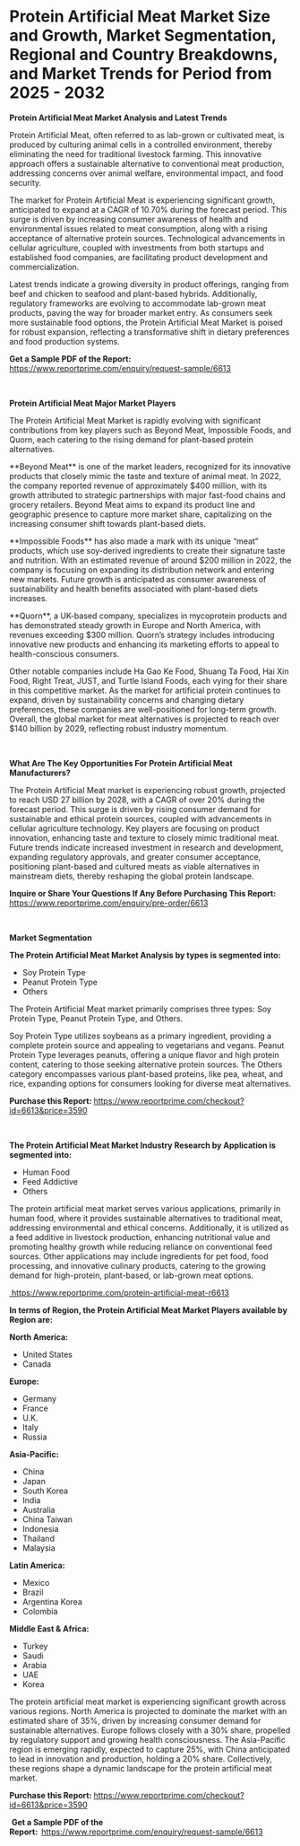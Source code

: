<p><h1>Protein Artificial Meat Market Size and Growth, Market Segmentation, Regional and Country Breakdowns, and Market Trends for Period from 2025 -  2032</h1></p><p><strong>Protein Artificial Meat Market Analysis and Latest Trends</strong></p>
<p><p>Protein Artificial Meat, often referred to as lab-grown or cultivated meat, is produced by culturing animal cells in a controlled environment, thereby eliminating the need for traditional livestock farming. This innovative approach offers a sustainable alternative to conventional meat production, addressing concerns over animal welfare, environmental impact, and food security.</p><p>The market for Protein Artificial Meat is experiencing significant growth, anticipated to expand at a CAGR of 10.70% during the forecast period. This surge is driven by increasing consumer awareness of health and environmental issues related to meat consumption, along with a rising acceptance of alternative protein sources. Technological advancements in cellular agriculture, coupled with investments from both startups and established food companies, are facilitating product development and commercialization.</p><p>Latest trends indicate a growing diversity in product offerings, ranging from beef and chicken to seafood and plant-based hybrids. Additionally, regulatory frameworks are evolving to accommodate lab-grown meat products, paving the way for broader market entry. As consumers seek more sustainable food options, the Protein Artificial Meat Market is poised for robust expansion, reflecting a transformative shift in dietary preferences and food production systems.</p></p>
<p><strong>Get a Sample PDF of the Report:&nbsp;</strong> <a href="https://www.reportprime.com/enquiry/request-sample/6613?utm_campaign=4581&utm_medium=2&utm_source=Github&utm_content=ia&utm_term=16052025&utm_id=protein-artificial-meat">https://www.reportprime.com/enquiry/request-sample/6613</a></p>
<p>&nbsp;</p>
<p><strong>Protein Artificial Meat Major Market Players</strong></p>
<p><p>The Protein Artificial Meat Market is rapidly evolving with significant contributions from key players such as Beyond Meat, Impossible Foods, and Quorn, each catering to the rising demand for plant-based protein alternatives. </p><p>**Beyond Meat** is one of the market leaders, recognized for its innovative products that closely mimic the taste and texture of animal meat. In 2022, the company reported revenue of approximately $400 million, with its growth attributed to strategic partnerships with major fast-food chains and grocery retailers. Beyond Meat aims to expand its product line and geographic presence to capture more market share, capitalizing on the increasing consumer shift towards plant-based diets.</p><p>**Impossible Foods** has also made a mark with its unique “meat” products, which use soy-derived ingredients to create their signature taste and nutrition. With an estimated revenue of around $200 million in 2022, the company is focusing on expanding its distribution network and entering new markets. Future growth is anticipated as consumer awareness of sustainability and health benefits associated with plant-based diets increases.</p><p>**Quorn**, a UK-based company, specializes in mycoprotein products and has demonstrated steady growth in Europe and North America, with revenues exceeding $300 million. Quorn’s strategy includes introducing innovative new products and enhancing its marketing efforts to appeal to health-conscious consumers. </p><p>Other notable companies include Ha Gao Ke Food, Shuang Ta Food, Hai Xin Food, Right Treat, JUST, and Turtle Island Foods, each vying for their share in this competitive market. As the market for artificial protein continues to expand, driven by sustainability concerns and changing dietary preferences, these companies are well-positioned for long-term growth. Overall, the global market for meat alternatives is projected to reach over $140 billion by 2029, reflecting robust industry momentum.</p></p>
<p>&nbsp;</p>
<p><strong>What Are The Key Opportunities For Protein Artificial Meat Manufacturers?</strong></p>
<p><p>The Protein Artificial Meat market is experiencing robust growth, projected to reach USD 27 billion by 2028, with a CAGR of over 20% during the forecast period. This surge is driven by rising consumer demand for sustainable and ethical protein sources, coupled with advancements in cellular agriculture technology. Key players are focusing on product innovation, enhancing taste and texture to closely mimic traditional meat. Future trends indicate increased investment in research and development, expanding regulatory approvals, and greater consumer acceptance, positioning plant-based and cultured meats as viable alternatives in mainstream diets, thereby reshaping the global protein landscape.</p></p>
<p><strong>Inquire or Share Your Questions If Any Before Purchasing This Report:</strong> <a href="https://www.reportprime.com/enquiry/pre-order/6613?utm_campaign=4581&utm_medium=2&utm_source=Github&utm_content=ia&utm_term=16052025&utm_id=protein-artificial-meat">https://www.reportprime.com/enquiry/pre-order/6613</a></p>
<p>&nbsp;</p>
<p><strong>Market Segmentation</strong></p>
<p><strong>The Protein Artificial Meat Market Analysis by types is segmented into:</strong></p>
<p><ul><li>Soy Protein Type</li><li>Peanut Protein Type</li><li>Others</li></ul></p>
<p><p>The Protein Artificial Meat market primarily comprises three types: Soy Protein Type, Peanut Protein Type, and Others. </p><p>Soy Protein Type utilizes soybeans as a primary ingredient, providing a complete protein source and appealing to vegetarians and vegans. Peanut Protein Type leverages peanuts, offering a unique flavor and high protein content, catering to those seeking alternative protein sources. The Others category encompasses various plant-based proteins, like pea, wheat, and rice, expanding options for consumers looking for diverse meat alternatives.</p></p>
<p><strong>Purchase this Report:&nbsp;</strong><a href="https://www.reportprime.com/checkout?id=6613&price=3590&utm_campaign=4581&utm_medium=2&utm_source=Github&utm_content=ia&utm_term=16052025&utm_id=protein-artificial-meat">https://www.reportprime.com/checkout?id=6613&price=3590</a></p>
<p>&nbsp;</p>
<p><strong>The Protein Artificial Meat Market Industry Research by Application is segmented into:</strong></p>
<p><ul><li>Human Food</li><li>Feed Addictive</li><li>Others</li></ul></p>
<p><p>The protein artificial meat market serves various applications, primarily in human food, where it provides sustainable alternatives to traditional meat, addressing environmental and ethical concerns. Additionally, it is utilized as a feed additive in livestock production, enhancing nutritional value and promoting healthy growth while reducing reliance on conventional feed sources. Other applications may include ingredients for pet food, food processing, and innovative culinary products, catering to the growing demand for high-protein, plant-based, or lab-grown meat options.</p></p>
<p><a href="https://www.reportprime.com/protein-artificial-meat-r6613?utm_campaign=4581&utm_medium=2&utm_source=Github&utm_content=ia&utm_term=16052025&utm_id=protein-artificial-meat">&nbsp;https://www.reportprime.com/protein-artificial-meat-r6613</a></p>
<p><strong>In terms of Region, the Protein Artificial Meat Market Players available by Region are:</strong></p>
<p>
    <p> <strong> North America: </strong>
        <ul>
            <li>United States</li>
            <li>Canada</li>
        </ul>
        </p> 
    <p> <strong> Europe: </strong>
        <ul>
            <li>Germany</li>
            <li>France</li>
            <li>U.K.</li>
            <li>Italy</li>
            <li>Russia</li>
        </ul>
        </p> 
    <p> <strong> Asia-Pacific: </strong>
        <ul>
            <li>China</li>
            <li>Japan</li>
            <li>South Korea</li>
            <li>India</li>
            <li>Australia</li>
            <li>China Taiwan</li>
            <li>Indonesia</li>
            <li>Thailand</li>
            <li>Malaysia</li>
        </ul>
        </p> 
    <p> <strong> Latin America: </strong>
        <ul>
            <li>Mexico</li>
            <li>Brazil</li>
            <li>Argentina Korea</li>
            <li>Colombia</li>
        </ul>
        </p> 
    <p> <strong> Middle East & Africa: </strong>
        <ul>
            <li>Turkey</li>
            <li>Saudi</li>
            <li>Arabia</li>
            <li>UAE</li>
            <li>Korea</li>
        </ul>
    </p>
    </p>
<p><p>The protein artificial meat market is experiencing significant growth across various regions. North America is projected to dominate the market with an estimated share of 35%, driven by increasing consumer demand for sustainable alternatives. Europe follows closely with a 30% share, propelled by regulatory support and growing health consciousness. The Asia-Pacific region is emerging rapidly, expected to capture 25%, with China anticipated to lead in innovation and production, holding a 20% share. Collectively, these regions shape a dynamic landscape for the protein artificial meat market.</p></p>
<p><strong>Purchase this Report: </strong><a href="https://www.reportprime.com/checkout?id=6613&price=3590&utm_campaign=4581&utm_medium=2&utm_source=Github&utm_content=ia&utm_term=16052025&utm_id=protein-artificial-meat">https://www.reportprime.com/checkout?id=6613&price=3590</a></p>
<p>&nbsp;<strong>Get a Sample PDF of the Report:&nbsp;&nbsp;</strong><a href="https://www.reportprime.com/enquiry/request-sample/6613?utm_campaign=4581&utm_medium=2&utm_source=Github&utm_content=ia&utm_term=16052025&utm_id=protein-artificial-meat">https://www.reportprime.com/enquiry/request-sample/6613</a></p>
<p><strong></strong></p>
<p><p></p><p></p><p></p></p>